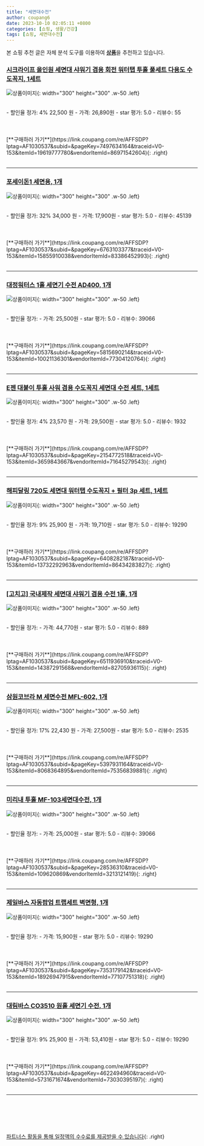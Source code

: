 ```yaml
---
title: "세면대수전"
author: coupang6
date: 2023-10-10 02:05:11 +0800
categories: [쇼핑, 생활/건강]
tags: [쇼핑, 세면대수전]
---
```


본 쇼핑 추천 글은 자체 분석 도구를 이용하여 [**상품**](https://link.coupang.com/a/bao1ui)을 추천하고 있습니다.

### [시크라이프 올인원 세면대 샤워기 겸용 회전 워터탭 투홀 풀세트 다용도 수도꼭지, 1세트](https://link.coupang.com/re/AFFSDP?lptag=AF1030537&subid=&pageKey=7497634164&traceid=V0-153&itemId=19619777780&vendorItemId=86971542604)

![상품이미지](https://thumbnail7.coupangcdn.com/thumbnails/remote/230x230ex/image/vendor_inventory/8a59/bbc6cfce60d5b90855bd7771e57850328427a30970f5c0f67d22f17597d7.jpg){: width="300" height="300" .w-50 .left}


<br>
- 할인율 정가: 4%  22,500   원
- 가격: 26,890원
- star 평가: 5.0
- 리뷰수: 55
<br>
<br>
<br>
<br>
[**구매하러 가기**](https://link.coupang.com/re/AFFSDP?lptag=AF1030537&subid=&pageKey=7497634164&traceid=V0-153&itemId=19619777780&vendorItemId=86971542604){: .right}
<br>
<br>

---

### [포세이돈1 세면용, 1개](https://link.coupang.com/re/AFFSDP?lptag=AF1030537&subid=&pageKey=6763103377&traceid=V0-153&itemId=15855910038&vendorItemId=83386452993)

![상품이미지](https://thumbnail7.coupangcdn.com/thumbnails/remote/230x230ex/image/vendor_inventory/1b29/3639fc9b981d6731e4bbcb74ab150628624b2fd6209e33f67e036f40867d.jpg){: width="300" height="300" .w-50 .left}


<br>
- 할인율 정가: 32%  34,000   원
- 가격: 17,900원
- star 평가: 5.0
- 리뷰수: 45139
<br>
<br>
<br>
<br>
[**구매하러 가기**](https://link.coupang.com/re/AFFSDP?lptag=AF1030537&subid=&pageKey=6763103377&traceid=V0-153&itemId=15855910038&vendorItemId=83386452993){: .right}
<br>
<br>

---

### [대정워터스 1홀 세면기 수전 AD400, 1개](https://link.coupang.com/re/AFFSDP?lptag=AF1030537&subid=&pageKey=5815690214&traceid=V0-153&itemId=10021136301&vendorItemId=77304120764)

![상품이미지](https://thumbnail10.coupangcdn.com/thumbnails/remote/230x230ex/image/retail/images/2021/07/09/15/2/8b031bea-4b36-4cf2-9835-eaec292145fd.jpg){: width="300" height="300" .w-50 .left}


<br>
- 할인율 정가: 
- 가격: 25,500원
- star 평가: 5.0
- 리뷰수: 39066
<br>
<br>
<br>
<br>
[**구매하러 가기**](https://link.coupang.com/re/AFFSDP?lptag=AF1030537&subid=&pageKey=5815690214&traceid=V0-153&itemId=10021136301&vendorItemId=77304120764){: .right}
<br>
<br>

---

### [E젠 대붙이 투홀 사워 겸용 수도꼭지 세면대 수전 세트, 1세트](https://link.coupang.com/re/AFFSDP?lptag=AF1030537&subid=&pageKey=2154772518&traceid=V0-153&itemId=3659843667&vendorItemId=71645279543)

![상품이미지](https://thumbnail9.coupangcdn.com/thumbnails/remote/230x230ex/image/retail/images/2431631500516799-ecf3ef0e-0993-494d-ab26-d945ab7812bf.jpg){: width="300" height="300" .w-50 .left}


<br>
- 할인율 정가: 4%  23,570   원
- 가격: 29,500원
- star 평가: 5.0
- 리뷰수: 1932
<br>
<br>
<br>
<br>
[**구매하러 가기**](https://link.coupang.com/re/AFFSDP?lptag=AF1030537&subid=&pageKey=2154772518&traceid=V0-153&itemId=3659843667&vendorItemId=71645279543){: .right}
<br>
<br>

---

### [해피달링 720도 세면대 워터탭 수도꼭지 + 필터 3p 세트, 1세트](https://link.coupang.com/re/AFFSDP?lptag=AF1030537&subid=&pageKey=6408282187&traceid=V0-153&itemId=13732292963&vendorItemId=86434283827)

![상품이미지](https://thumbnail9.coupangcdn.com/thumbnails/remote/230x230ex/image/retail/images/5848902305074792-656c4283-ce63-44ef-9ddd-47ef36235aa1.jpg){: width="300" height="300" .w-50 .left}


<br>
- 할인율 정가: 9%  25,900   원
- 가격: 19,710원
- star 평가: 5.0
- 리뷰수: 19290
<br>
<br>
<br>
<br>
[**구매하러 가기**](https://link.coupang.com/re/AFFSDP?lptag=AF1030537&subid=&pageKey=6408282187&traceid=V0-153&itemId=13732292963&vendorItemId=86434283827){: .right}
<br>
<br>

---

### [[고치고] 국내제작 세면대 샤워기 겸용 수전 1홀, 1개](https://link.coupang.com/re/AFFSDP?lptag=AF1030537&subid=&pageKey=6511936910&traceid=V0-153&itemId=14387291568&vendorItemId=82705936115)

![상품이미지](https://thumbnail8.coupangcdn.com/thumbnails/remote/230x230ex/image/vendor_inventory/2839/9fdb2c1b0efe4d347aaa66cc196361d741c7c76e81d6edfc5a013024e681.jpg){: width="300" height="300" .w-50 .left}


<br>
- 할인율 정가: 
- 가격: 44,770원
- star 평가: 5.0
- 리뷰수: 889
<br>
<br>
<br>
<br>
[**구매하러 가기**](https://link.coupang.com/re/AFFSDP?lptag=AF1030537&subid=&pageKey=6511936910&traceid=V0-153&itemId=14387291568&vendorItemId=82705936115){: .right}
<br>
<br>

---

### [삼원코브라 M 세면수전 MFL-602, 1개](https://link.coupang.com/re/AFFSDP?lptag=AF1030537&subid=&pageKey=5397931164&traceid=V0-153&itemId=8068364895&vendorItemId=75356839881)

![상품이미지](https://thumbnail10.coupangcdn.com/thumbnails/remote/230x230ex/image/retail/images/82841783364934-e2dd3f28-340b-4212-90e9-84b4f91f45bc.jpg){: width="300" height="300" .w-50 .left}


<br>
- 할인율 정가: 17%  22,430   원
- 가격: 27,500원
- star 평가: 5.0
- 리뷰수: 2535
<br>
<br>
<br>
<br>
[**구매하러 가기**](https://link.coupang.com/re/AFFSDP?lptag=AF1030537&subid=&pageKey=5397931164&traceid=V0-153&itemId=8068364895&vendorItemId=75356839881){: .right}
<br>
<br>

---

### [미리내 투홀 MF-103세면대수전, 1개](https://link.coupang.com/re/AFFSDP?lptag=AF1030537&subid=&pageKey=28536310&traceid=V0-153&itemId=109620869&vendorItemId=3213121419)

![상품이미지](https://thumbnail10.coupangcdn.com/thumbnails/remote/230x230ex/image/product/image/vendoritem/2019/01/09/3213121419/b7c81e21-6419-4492-85dd-8b721bfbeb0a.jpg){: width="300" height="300" .w-50 .left}


<br>
- 할인율 정가: 
- 가격: 25,000원
- star 평가: 5.0
- 리뷰수: 39066
<br>
<br>
<br>
<br>
[**구매하러 가기**](https://link.coupang.com/re/AFFSDP?lptag=AF1030537&subid=&pageKey=28536310&traceid=V0-153&itemId=109620869&vendorItemId=3213121419){: .right}
<br>
<br>

---

### [제일바스 자동팝업 트랩세트 벽면형, 1개](https://link.coupang.com/re/AFFSDP?lptag=AF1030537&subid=&pageKey=7353179142&traceid=V0-153&itemId=18926947915&vendorItemId=77107751318)

![상품이미지](https://thumbnail10.coupangcdn.com/thumbnails/remote/230x230ex/image/retail/images/905524812641111-1b6eca87-68bf-4a12-b98c-179c950915fe.jpg){: width="300" height="300" .w-50 .left}


<br>
- 할인율 정가: 
- 가격: 15,900원
- star 평가: 5.0
- 리뷰수: 19290
<br>
<br>
<br>
<br>
[**구매하러 가기**](https://link.coupang.com/re/AFFSDP?lptag=AF1030537&subid=&pageKey=7353179142&traceid=V0-153&itemId=18926947915&vendorItemId=77107751318){: .right}
<br>
<br>

---

### [대림바스 CO3510 원홀 세면기 수전, 1개](https://link.coupang.com/re/AFFSDP?lptag=AF1030537&subid=&pageKey=4622494960&traceid=V0-153&itemId=5731671674&vendorItemId=73030395197)

![상품이미지](https://thumbnail10.coupangcdn.com/thumbnails/remote/230x230ex/image/retail/images/1354282922930667-aeb3e651-2512-4d89-a475-f2f119fe0f98.jpg){: width="300" height="300" .w-50 .left}


<br>
- 할인율 정가: 9%  25,900   원
- 가격: 53,410원
- star 평가: 5.0
- 리뷰수: 19290
<br>
<br>
<br>
<br>
[**구매하러 가기**](https://link.coupang.com/re/AFFSDP?lptag=AF1030537&subid=&pageKey=4622494960&traceid=V0-153&itemId=5731671674&vendorItemId=73030395197){: .right}
<br>
<br>

---
<br><br><br><br><br> [파트너스 활동을 통해 일정액의 수수료를 제공받을 수 있습니다](https://link.coupang.com/a/bao1ui){: .right}